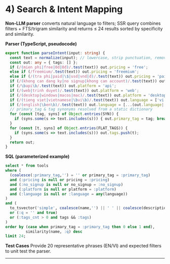 # 4) Search & Intent Mapping
**Non-LLM parser** converts natural language to filters; SSR query combines filters + FTS/trigram similarity and returns ≤ 24 results sorted by specificity and similarity.

**Parser (TypeScript, pseudocode)**
```ts
export function parseIntent(input: string) {
  const text = normalize(input); // lowercase, strip punctuation, remove diacritics (VI)
  const out: any = { tags: [] };
  if (/(mien phi|free|0d|0đ)/.test(text)) out.pricing = 'free';
  else if (/freemium/.test(text)) out.pricing = 'freemium';
  else if (/(tra phi|paid|\$|usd|vnd|đ)/.test(text)) out.pricing = 'paid';
  if (/(khong can dang ky|no signup|khong can account)/.test(text)) out.no_signup = true;
  if (/\bapi\b/.test(text)) out.platform = 'api';
  if (/(web|trinh duyet)/.test(text)) out.platform = 'web';
  if (/(desktop|windows|macos|mac)/.test(text)) out.platform = 'desktop';
  if (/(tieng viet|vietnamese|\bvi\b)/.test(text)) out.language = ['vi'];
  if (/(english|\ben\b)/.test(text)) out.language = [...(out.language||[]), 'en'];
  // primary_tag & tag synonyms resolved from a static dictionary
  for (const [tag, syns] of Object.entries(SYN)) {
    if (syns.some(s => text.includes(s))) { out.primary_tag = tag; break; }
  }
  for (const [t, syns] of Object.entries(FLAT_TAGS)) {
    if (syns.some(s => text.includes(s))) out.tags.push(t);
  }
  return out;
}
```

**SQL (parameterized example)**
```sql
select * from tools
where (
  (coalesce(:primary_tag,'') = '' or primary_tag = :primary_tag)
  and (:pricing is null or pricing = :pricing)
  and (:no_signup is null or no_signup = :no_signup)
  and (:platform is null or platform = :platform)
  and (:language is null or :language = any(language))
)
and (
  to_tsvector('simple', coalesce(name,'') || ' ' || coalesce(description,'')) @@ plainto_tsquery('simple', :q)
  or (:q = '' and true)
  or (:tags_cnt > 0 and tags && :tags)
)
order by (case when primary_tag = :primary_tag then 0 else 1 end),
         similarity(name, :q) desc
limit 24;
```

**Test Cases**
Provide 20 representative phrases (EN/VI) and expected filters to unit test the parser.

---

